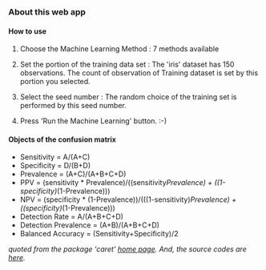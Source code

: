 ### About this web app

#### How to use

1. Choose the Machine Learning Method : 7 methods available

2. Set the portion of the training data set :
	The 'iris' dataset has 150 observations. The count of observation of Training dataset is set by this portion you selected.

3. Select the seed number :
	The random choice of the training set is performed by this seed number.

4. Press 'Run the Machine Learning' button. :-)

#### Objects of the confusion matrix

* Sensitivity = A/(A+C)
* Specificity = D/(B+D)
* Prevalence = (A+C)/(A+B+C+D)
* PPV = (sensitivity * Prevalence)/((sensitivity*Prevalence) + ((1-specificity)*(1-Prevalence)))
* NPV = (specificity * (1-Prevalence))/(((1-sensitivity)*Prevalence) + ((specificity)*(1-Prevalence)))
* Detection Rate = A/(A+B+C+D)
* Detection Prevalence = (A+B)/(A+B+C+D)
* Balanced Accuracy = (Sensitivity+Specificity)/2


*quoted from the package 'caret' [home page](http://topepo.github.io/caret/other.html). And, the source codes are [here](https://github.com/tansansu/Coursera/tree/master/9.%20Developing%20Data%20Products/Project).*
